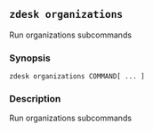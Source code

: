 ## `zdesk organizations`

Run organizations subcommands

### Synopsis

    zdesk organizations COMMAND[ ... ]

### Description

Run organizations subcommands

